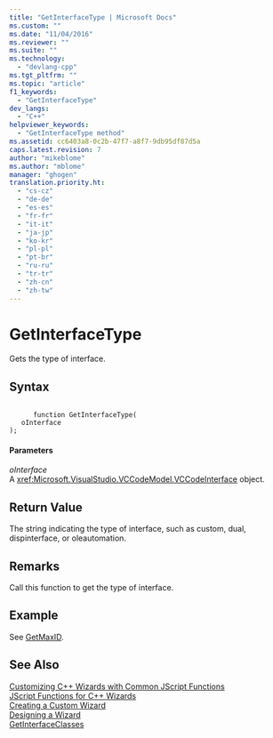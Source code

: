 ```yaml
---
title: "GetInterfaceType | Microsoft Docs"
ms.custom: ""
ms.date: "11/04/2016"
ms.reviewer: ""
ms.suite: ""
ms.technology: 
  - "devlang-cpp"
ms.tgt_pltfrm: ""
ms.topic: "article"
f1_keywords: 
  - "GetInterfaceType"
dev_langs: 
  - "C++"
helpviewer_keywords: 
  - "GetInterfaceType method"
ms.assetid: cc6403a8-0c2b-47f7-a8f7-9db95df87d5a
caps.latest.revision: 7
author: "mikeblome"
ms.author: "mblome"
manager: "ghogen"
translation.priority.ht: 
  - "cs-cz"
  - "de-de"
  - "es-es"
  - "fr-fr"
  - "it-it"
  - "ja-jp"
  - "ko-kr"
  - "pl-pl"
  - "pt-br"
  - "ru-ru"
  - "tr-tr"
  - "zh-cn"
  - "zh-tw"
---
```

# GetInterfaceType
Gets the type of interface.  
  
## Syntax  
  
```  
  
      function GetInterfaceType(   
   oInterface    
);  
```  
  
#### Parameters  
 *oInterface*  
 A <xref:Microsoft.VisualStudio.VCCodeModel.VCCodeInterface> object.  
  
## Return Value  
 The string indicating the type of interface, such as custom, dual, dispinterface, or oleautomation.  
  
## Remarks  
 Call this function to get the type of interface.  
  
## Example  
 See [GetMaxID](../ide/getmaxid.md).  
  
## See Also  
 [Customizing C++ Wizards with Common JScript Functions](../ide/customizing-cpp-wizards-with-common-jscript-functions.md)   
 [JScript Functions for C++ Wizards](../ide/jscript-functions-for-cpp-wizards.md)   
 [Creating a Custom Wizard](../ide/creating-a-custom-wizard.md)   
 [Designing a Wizard](../ide/designing-a-wizard.md)   
 [GetInterfaceClasses](../ide/getinterfaceclasses.md)